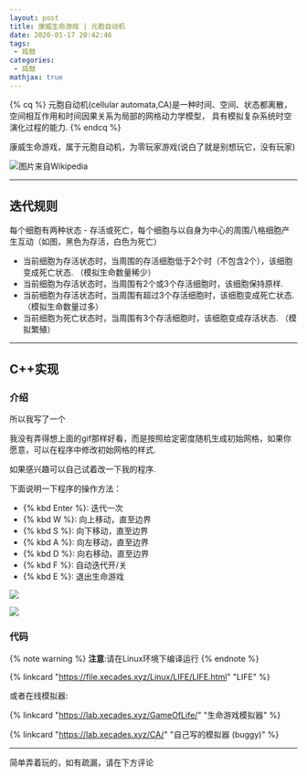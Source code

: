 ```yaml
---
layout: post
title: 康威生命游戏 | 元胞自动机
date: 2020-01-17 20:42:46
tags:
 - 捣鼓
categories:
 - 捣鼓
mathjax: true
---
```


<!-- placeholder -->
{% cq %} 元胞自动机(cellular automata,CA)是一种时间、空间、状态都离散，
空间相互作用和时间因果关系为局部的网格动力学模型，
具有模拟复杂系统时空演化过程的能力.  {% endcq %}

康威生命游戏，属于元胞自动机，为零玩家游戏(说白了就是别想玩它，没有玩家)

![图片来自Wikipedia](https://cdn.xecades.xyz/image/LifeGame-pic1.gif)

<!-- more -->

---
## 迭代规则

每个细胞有两种状态 - 存活或死亡，每个细胞与以自身为中心的周围八格细胞产生互动（如图，黑色为存活，白色为死亡）

 - 当前细胞为存活状态时，当周围的存活细胞低于2个时（不包含2个），该细胞变成死亡状态. （模拟生命数量稀少）
 - 当前细胞为存活状态时，当周围有2个或3个存活细胞时，该细胞保持原样. 
 - 当前细胞为存活状态时，当周围有超过3个存活细胞时，该细胞变成死亡状态. （模拟生命数量过多）
 - 当前细胞为死亡状态时，当周围有3个存活细胞时，该细胞变成存活状态. （模拟繁殖）

---
## C++实现

### 介绍

所以我写了一个

我没有弄得想上面的gif那样好看，而是按照给定密度随机生成初始网格，如果你愿意，可以在程序中修改初始网格的样式. 

如果感兴趣可以自己试着改一下我的程序. 

下面说明一下程序的操作方法：

 - {% kbd Enter %}: 迭代一次
 - {% kbd W %}: 向上移动，直至边界
 - {% kbd S %}: 向下移动，直至边界
 - {% kbd A %}: 向左移动，直至边界
 - {% kbd D %}: 向右移动，直至边界
 - {% kbd F %}: 自动迭代开/关
 - {% kbd E %}: 退出生命游戏

![](https://cdn.xecades.xyz/image/LifeGame-pic2.png)

![](https://cdn.xecades.xyz/image/LifeGame-pic3.png)

### 代码

{% note warning %}
**注意**:请在Linux环境下编译运行
{% endnote %}

{% linkcard "https://file.xecades.xyz/Linux/LIFE/LIFE.html" "LIFE" %}

或者在线模拟器:

{% linkcard "https://lab.xecades.xyz/GameOfLife/" "生命游戏模拟器" %}

{% linkcard "https://lab.xecades.xyz/CA/" "自己写的模拟器 (buggy)" %}

---
简单弄着玩的，如有疏漏，请在下方评论